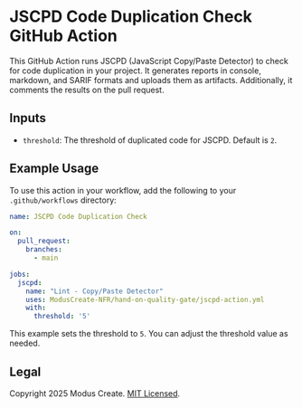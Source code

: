 # JSCPD Code Duplication Check GitHub Action

This GitHub Action runs JSCPD (JavaScript Copy/Paste Detector) to check for code duplication in your project. It generates reports in console, markdown, and SARIF formats and uploads them as artifacts. Additionally, it comments the results on the pull request.

## Inputs

- `threshold`: The threshold of duplicated code for JSCPD. Default is `2`.

## Example Usage

To use this action in your workflow, add the following to your `.github/workflows` directory:

```yaml
name: JSCPD Code Duplication Check

on:
  pull_request:
    branches:
      - main

jobs:
  jscpd:
    name: "Lint - Copy/Paste Detector"
    uses: ModusCreate-NFR/hand-on-quality-gate/jscpd-action.yml
    with:
      threshold: '5'
```

This example sets the threshold to `5`. You can adjust the threshold value as needed.

## Legal

Copyright 2025 Modus Create. [MIT Licensed](LICENSE).

